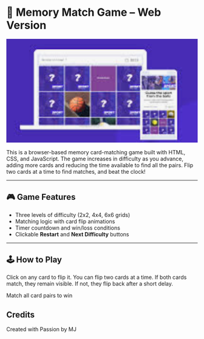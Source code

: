 <h1>🧠 Memory Match Game – Web Version</h1>

<img src="assets/memory.png" alt="Game Screenshot" width="600" />

<p>
This is a browser-based memory card-matching game built with HTML, CSS, and JavaScript. The game increases in difficulty as you advance, adding more cards and reducing the time available to find all the pairs. Flip two cards at a time to find matches, and beat the clock!
</p>

---

<h2>🎮 Game Features</h2>

<ul>
  <li>Three levels of difficulty (2x2, 4x4, 6x6 grids)</li>
  <li>Matching logic with card flip animations</li>
  <li>Timer countdown and win/loss conditions</li>
  <li>Clickable <strong>Restart</strong> and <strong>Next Difficulty</strong> buttons</li>
</ul>

---

<h2>🕹️ How to Play</h2>

<p>
Click on any card to flip it. You can flip two cards at a time. If both cards match, they remain visible. If not, they flip back after a short delay. 
</p>

<p>
Match all card pairs to win</p>

<h2> Credits </h2>

<P>Created with Passion by MJ</p>
